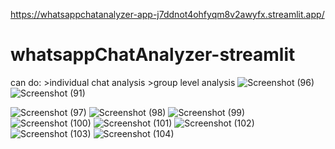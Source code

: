 https://whatsappchatanalyzer-app-j7ddnot4ohfyqm8v2awyfx.streamlit.app/
 # whatsappChatAnalyzer-streamlit

 can do:
        >individual chat analysis
        >group level analysis
 ![Screenshot (96)](https://github.com/thePriestDavos/whatsappChatAnalyzer-streamlit/assets/112301378/58cc8420-482f-4f2e-a784-4b6b1af20e72)
 ![Screenshot (91)](https://github.com/thePriestDavos/whatsappChatAnalyzer-streamlit/assets/112301378/09ff64a0-dde4-42d6-98d1-ffd38a73c40e)

![Screenshot (97)](https://github.com/thePriestDavos/whatsappChatAnalyzer-streamlit/assets/112301378/dcd7ac32-dc68-44b3-9204-aa6cf9cd4ac3)
![Screenshot (98)](https://github.com/thePriestDavos/whatsappChatAnalyzer-streamlit/assets/112301378/fd3f5e14-b7a8-42e5-b9b5-1d0ead240854)
![Screenshot (99)](https://github.com/thePriestDavos/whatsappChatAnalyzer-streamlit/assets/112301378/317257b7-3afb-4630-a556-198ee8a13fb0)
![Screenshot (100)](https://github.com/thePriestDavos/whatsappChatAnalyzer-streamlit/assets/112301378/f2150962-fdfc-48e1-a9b5-644722864ca5)
![Screenshot (101)](https://github.com/thePriestDavos/whatsappChatAnalyzer-streamlit/assets/112301378/c32cf301-df45-463f-aa45-d9466b00b121)
![Screenshot (102)](https://github.com/thePriestDavos/whatsappChatAnalyzer-streamlit/assets/112301378/6712ea9e-5036-4b72-98fc-af68462e300c)
![Screenshot (103)](https://github.com/thePriestDavos/whatsappChatAnalyzer-streamlit/assets/112301378/5233f852-aa60-4c25-be45-f20908900ac6)
![Screenshot (104)](https://github.com/thePriestDavos/whatsappChatAnalyzer-streamlit/assets/112301378/b05a7e77-5246-4255-8992-dfd6362c30e7)
